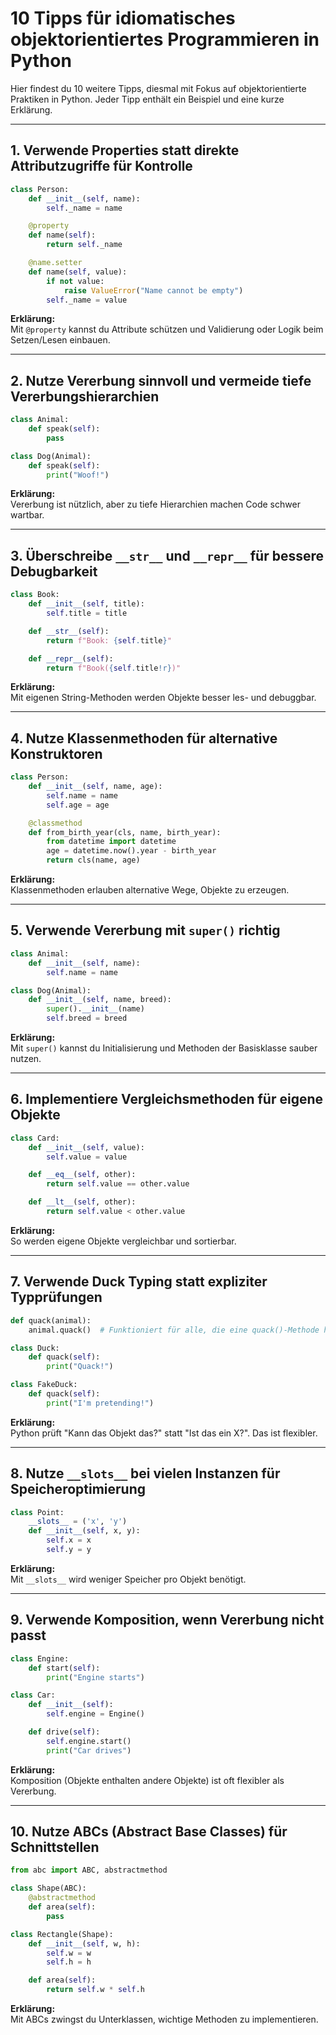# 10 Tipps für idiomatisches objektorientiertes Programmieren in Python

Hier findest du 10 weitere Tipps, diesmal mit Fokus auf objektorientierte Praktiken in Python.
Jeder Tipp enthält ein Beispiel und eine kurze Erklärung.

---

## 1. Verwende Properties statt direkte Attributzugriffe für Kontrolle

```python
class Person:
    def __init__(self, name):
        self._name = name

    @property
    def name(self):
        return self._name

    @name.setter
    def name(self, value):
        if not value:
            raise ValueError("Name cannot be empty")
        self._name = value
```
**Erklärung:**  
Mit `@property` kannst du Attribute schützen und Validierung oder Logik beim Setzen/Lesen einbauen.

---

## 2. Nutze Vererbung sinnvoll und vermeide tiefe Vererbungshierarchien

```python
class Animal:
    def speak(self):
        pass

class Dog(Animal):
    def speak(self):
        print("Woof!")
```
**Erklärung:**  
Vererbung ist nützlich, aber zu tiefe Hierarchien machen Code schwer wartbar.

---

## 3. Überschreibe `__str__` und `__repr__` für bessere Debugbarkeit

```python
class Book:
    def __init__(self, title):
        self.title = title

    def __str__(self):
        return f"Book: {self.title}"

    def __repr__(self):
        return f"Book({self.title!r})"
```
**Erklärung:**  
Mit eigenen String-Methoden werden Objekte besser les- und debuggbar.

---

## 4. Nutze Klassenmethoden für alternative Konstruktoren

```python
class Person:
    def __init__(self, name, age):
        self.name = name
        self.age = age

    @classmethod
    def from_birth_year(cls, name, birth_year):
        from datetime import datetime
        age = datetime.now().year - birth_year
        return cls(name, age)
```
**Erklärung:**  
Klassenmethoden erlauben alternative Wege, Objekte zu erzeugen.

---

## 5. Verwende Vererbung mit `super()` richtig

```python
class Animal:
    def __init__(self, name):
        self.name = name

class Dog(Animal):
    def __init__(self, name, breed):
        super().__init__(name)
        self.breed = breed
```
**Erklärung:**  
Mit `super()` kannst du Initialisierung und Methoden der Basisklasse sauber nutzen.

---

## 6. Implementiere Vergleichsmethoden für eigene Objekte

```python
class Card:
    def __init__(self, value):
        self.value = value

    def __eq__(self, other):
        return self.value == other.value

    def __lt__(self, other):
        return self.value < other.value
```
**Erklärung:**  
So werden eigene Objekte vergleichbar und sortierbar.

---

## 7. Verwende Duck Typing statt expliziter Typprüfungen

```python
def quack(animal):
    animal.quack()  # Funktioniert für alle, die eine quack()-Methode haben

class Duck:
    def quack(self):
        print("Quack!")

class FakeDuck:
    def quack(self):
        print("I'm pretending!")
```
**Erklärung:**  
Python prüft "Kann das Objekt das?" statt "Ist das ein X?". Das ist flexibler.

---

## 8. Nutze `__slots__` bei vielen Instanzen für Speicheroptimierung

```python
class Point:
    __slots__ = ('x', 'y')
    def __init__(self, x, y):
        self.x = x
        self.y = y
```
**Erklärung:**  
Mit `__slots__` wird weniger Speicher pro Objekt benötigt.

---

## 9. Verwende Komposition, wenn Vererbung nicht passt

```python
class Engine:
    def start(self):
        print("Engine starts")

class Car:
    def __init__(self):
        self.engine = Engine()

    def drive(self):
        self.engine.start()
        print("Car drives")
```
**Erklärung:**  
Komposition (Objekte enthalten andere Objekte) ist oft flexibler als Vererbung.

---

## 10. Nutze ABCs (Abstract Base Classes) für Schnittstellen

```python
from abc import ABC, abstractmethod

class Shape(ABC):
    @abstractmethod
    def area(self):
        pass

class Rectangle(Shape):
    def __init__(self, w, h):
        self.w = w
        self.h = h

    def area(self):
        return self.w * self.h
```
**Erklärung:**  
Mit ABCs zwingst du Unterklassen, wichtige Methoden zu implementieren.

